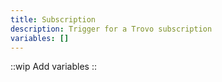 ```yaml
---
title: Subscription
description: Trigger for a Trovo subscription
variables: []
---
```


::wip
Add variables
::